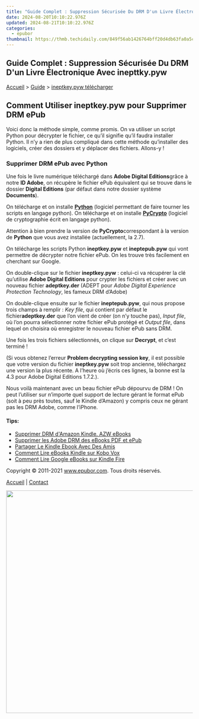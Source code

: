 ```yaml
---
title: "Guide Complet : Suppression Sécurisée Du DRM D'un Livre Électronique Avec inepttky.pyw"
date: 2024-08-20T10:10:22.976Z
updated: 2024-08-21T10:10:22.976Z
categories:
  - epubor
thumbnail: https://thmb.techidaily.com/849f56ab1426764bff20d4db63fa0a5cb770114051bf7d548d3853a87e8edbdb.jpg
---
```


## Guide Complet : Suppression Sécurisée Du DRM D'un Livre Électronique Avec inepttky.pyw

[Accueil](http://www.epubor.com/fr/) \> [Guide](https://tools.techidaily.com/epubor/products/) \> [ineptkey.pyw télécharger](https://tools.techidaily.com/epubor/products/)

## Comment Utiliser ineptkey.pyw pour Supprimer DRM ePub

Voici donc la méthode simple, comme promis. On va utiliser un script Python pour décrypter le fichier, ce qu’il signifie qu’il faudra installer Python. Il n’y a rien de plus compliqué dans cette méthode qu’installer des logiciels, créer des dossiers et y déplacer des fichiers. Allons-y !

### Supprimer DRM ePub avec Python

Une fois le livre numérique téléchargé dans **Adobe Digital Editions**grâce à notre **ID Adobe**, on récupère le fichier ePub équivalent qui se trouve dans le dossier **Digital Editions** (par défaut dans notre dossier système **Documents**).

On télécharge et on installe [**Python**](http://www.python.org/download/) (logiciel permettant de faire tourner les scripts en langage python). On télécharge et on installe [**PyCrypto**](http://www.voidspace.org.uk/downloads/pycrypto-2.0.1.win32-py2.6.exe) (logiciel de cryptographie écrit en langage python).

Attention à bien prendre la version de **PyCrypto**correspondant à la version de **Python** que vous avez installée (actuellement, la 2.7).

On télécharge les scripts Python **ineptkey.pyw** et **ineptepub.pyw** qui vont permettre de décrypter notre fichier ePub. On les trouve très facilement en cherchant sur Google.

On double-clique sur le fichier **ineptkey.pyw** : celui-ci va récupérer la clé qu’utilise **Adobe Digital Editions** pour crypter les fichiers et créer avec un nouveau fichier **adeptkey.der** (ADEPT pour _Adobe Digital Experience Protection Technology_, les fameux DRM d’Adobe)

On double-clique ensuite sur le fichier **ineptepub.pyw**, qui nous propose trois champs à remplir : _Key file_, qui contient par défaut le fichier**adeptkey.der** que l’on vient de créer (on n’y touche pas), _Input file_, où l’on pourra sélectionner notre fichier ePub protégé et _Output file_, dans lequel on choisira où enregistrer le nouveau fichier ePub sans DRM.

Une fois les trois fichiers sélectionnés, on clique sur **Decrypt**, et c’est terminé !

(Si vous obtenez l’erreur **Problem decrypting session key**, il est possible que votre version du fichier **ineptkey.pyw** soit trop ancienne, téléchargez une version la plus récente. A l’heure où j’écris ces lignes, la bonne est la 4.3 pour Adobe Digital Editions 1.7.2.).

Nous voilà maintenant avec un beau fichier ePub dépourvu de DRM ! On peut l’utiliser sur n’importe quel support de lecture gérant le format ePub (soit à peu près toutes, sauf le Kindle d’Amazon) y compris ceux ne gérant pas les DRM Adobe, comme l’iPhone.

#### Tips:

* [Supprimer DRM d'Amazon Kindle. AZW eBooks](https://tools.techidaily.com/epubor/products/)
* [Supprimer les Adobe DRM des eBooks PDF et ePub](https://tools.techidaily.com/epubor/products/)
* [Partager Le Kindle Ebook Avec Des Amis](https://tools.techidaily.com/epubor/products/)
* [Comment Lire eBooks Kindle sur Kobo Vox](https://tools.techidaily.com/epubor/products/)
* [Comment Lire Google eBooks sur Kindle Fire](https://tools.techidaily.com/epubor/products/)
  
  
Copyright © 2011-2021 www.epubor.com. Tous droits réservés. 

[Accueil](http://www.epubor.com/fr/) | [Contact](http://www.epubor.com/fr/mailto:support@epubor.com)

<ins class="adsbygoogle"
     style="display:block"
     data-ad-format="autorelaxed"
     data-ad-client="ca-pub-7571918770474297"
     data-ad-slot="1223367746"></ins>



<ins class="adsbygoogle"
     style="display:block"
     data-ad-client="ca-pub-7571918770474297"
     data-ad-slot="8358498916"
     data-ad-format="auto"
     data-full-width-responsive="true"></ins>



<!-- affiliate ads begin -->
<a href="https://appsumo.8odi.net/c/5597632/2082532/7443" target="_top" id="2082532"><img src="//a.impactradius-go.com/display-ad/7443-2082532" border="0" alt="" width="1200" height="600"/></a><img height="0" width="0" src="https://appsumo.8odi.net/i/5597632/2082532/7443" style="position:absolute;visibility:hidden;" border="0" />
<!-- affiliate ads end -->